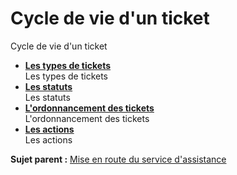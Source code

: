 Cycle de vie d'un ticket
========================

Cycle de vie d'un ticket

-   **[Les types de tickets](../glpi/helpdesk_tickettype.html)**\
     Les types de tickets
-   **[Les statuts](../glpi/helpdesk_ticketstatus.html)**\
     Les statuts
-   **[L'ordonnancement des
    tickets](../glpi/helpdesk_ticketordering.html)**\
     L'ordonnancement des tickets
-   **[Les actions](../glpi/helpdesk_ticketactions.html)**\
     Les actions

**Sujet parent :** [Mise en route du service
d'assistance](../glpi/helpdesk_begin.html "Mise en route du service d'assistance")
